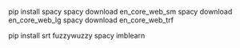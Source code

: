 pip install spacy
spacy download en_core_web_sm
spacy download en_core_web_lg
spacy download en_core_web_trf

pip install srt fuzzywuzzy spacy imblearn